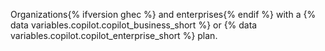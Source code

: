 Organizations{% ifversion ghec %} and enterprises{% endif %} with a {% data variables.copilot.copilot_business_short %} or {% data variables.copilot.copilot_enterprise_short %} plan.
